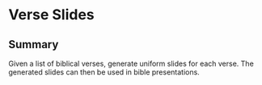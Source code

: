 # Verse Slides

## Summary
Given a list of biblical verses, generate uniform slides for each verse.  The generated slides can then be used in bible presentations.

